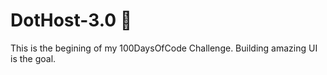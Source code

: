 # DotHost-3.0 🚀

This is the begining of my 100DaysOfCode Challenge. Building amazing UI is the goal.
